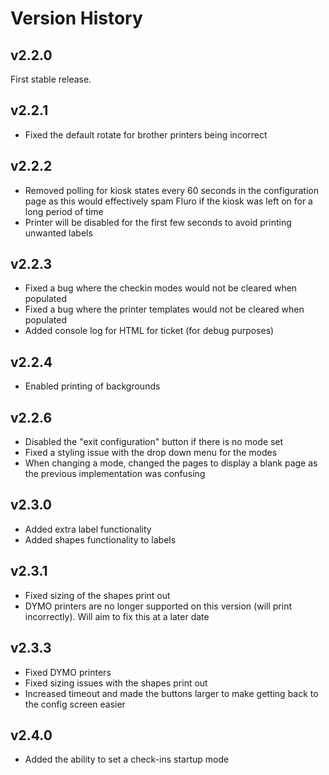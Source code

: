 # Version History
## v2.2.0
First stable release.
## v2.2.1
* Fixed the default rotate for brother printers being incorrect
## v2.2.2
* Removed polling for kiosk states every 60 seconds in the configuration page as this would effectively spam Fluro if the kiosk was left on for a long period of time
* Printer will be disabled for the first few seconds to avoid printing unwanted labels
## v2.2.3
* Fixed a bug where the checkin modes would not be cleared when populated
* Fixed a bug where the printer templates would not be cleared when populated
* Added console log for HTML for ticket (for debug purposes)
## v2.2.4
* Enabled printing of backgrounds
## v2.2.6
* Disabled the "exit configuration" button if there is no mode set
* Fixed a styling issue with the drop down menu for the modes
* When changing a mode, changed the pages to display a blank page as the previous implementation was confusing 
## v2.3.0
* Added extra label functionality
* Added shapes functionality to labels
## v2.3.1
* Fixed sizing of the shapes print out
* DYMO printers are no longer supported on this version (will print incorrectly). Will aim to fix this at a later date
## v2.3.3
* Fixed DYMO printers
* Fixed sizing issues with the shapes print out
* Increased timeout and made the buttons larger to make getting back to the config screen easier
## v2.4.0
* Added the ability to set a check-ins startup mode